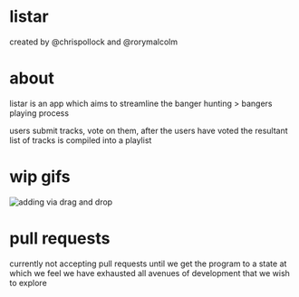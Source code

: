 # listar
created by @chrispollock and @rorymalcolm

# about
listar is an app which aims to streamline the banger hunting > bangers playing process 

users submit tracks, vote on them, after the users have voted the resultant list of tracks is compiled into a playlist

# wip gifs

![adding via drag and drop](http://i.imgur.com/pkRhApr.gif)

# pull requests

currently not accepting pull requests until we get the program to a state at which we feel we have exhausted all avenues of development that we wish to explore
